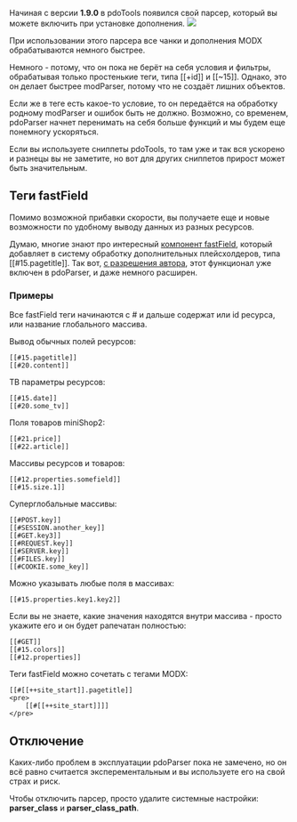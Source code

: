 Начиная с версии **1.9.0** в pdoTools появился свой парсер, который вы можете включить при установке дополнения.
[![](http://st.bezumkin.ru/files/7/2/0/7201839278375611e08d97ef3ed9e7f3s.jpg)](http://st.bezumkin.ru/files/7/2/0/7201839278375611e08d97ef3ed9e7f3.png)

При использовании этого парсера все чанки и дополнения MODX обрабатываются немного быстрее.

Немного - потому, что он пока не берёт на себя условия и фильтры, обрабатывая только простенькие теги, типа [[+id]] и [[~15]]. Однако, это он делает быстрее modParser, потому что не создаёт лишних объектов.

Если же в теге есть какое-то условие, то он передаётся на обработку родному modParser и ошибок быть не должно. Возможно, со временем, pdoParser начнет перенимать на себя больше функций и мы будем еще понемногу ускоряться.

Если вы используете сниппеты pdoTools, то там уже и так вся ускорено и разнецы вы не заметите, но вот для других сниппетов прирост может быть значительным.

## Теги fastField
Помимо возможной прибавки скорости, вы получаете еще и новые возможности по удобному выводу данных из разных ресурсов.

Думаю, многие знают про интересный [компонент fastField](http://modx.com/extras/package/fastfield), который добавляет в систему обработку дополнительных плейсхолдеров, типа [[#15.pagetitle]].
Так вот, [c разрешения автора](https://github.com/argnist/fastField/issues/5), этот функционал уже включен в pdoParser, и даже немного расширен.

### Примеры
Все fastField теги начинаются с \# и дальше содержат или id ресурса, или название глобального массива.

Вывод обычных полей ресурсов:
```
[[#15.pagetitle]]
[[#20.content]]
```

ТВ параметры ресурсов:
```
[[#15.date]]
[[#20.some_tv]]
```

Поля товаров miniShop2:
```
[[#21.price]]
[[#22.article]]
```

Массивы ресурсов и товаров:
```
[[#12.properties.somefield]]
[[#15.size.1]]
```

Суперглобальные массивы:
```
[[#POST.key]]
[[#SESSION.another_key]]
[[#GET.key3]]
[[#REQUEST.key]]
[[#SERVER.key]]
[[#FILES.key]]
[[#COOKIE.some_key]]
```

Можно указывать любые поля в массивах:
```
[[#15.properties.key1.key2]]
```

Если вы не знаете, какие значения находятся внутри массива - просто укажите его и он будет рапечатан полностью:
```
[[#GET]]
[[#15.colors]]
[[#12.properties]]
```

Теги fastField можно сочетать с тегами MODX:
```
[[#[[++site_start]].pagetitle]]
<pre>
	[[#[[++site_start]]]]
</pre>
```

## Отключение
Каких-либо проблем в эксплуатации pdoParser пока не замечено, но он всё равно считается эксперементальным и вы используете его на свой страх и риск.

Чтобы отключить парсер, просто удалите системные настройки: **parser_class** и **parser_class_path**.